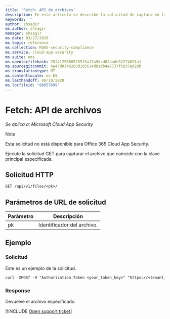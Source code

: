 ```yaml
---
title: 'Fetch: API de archivos'
description: En este artículo se describe la solicitud de captura en la API de archivos de Cloud App Security.
keywords: ''
author: shsagir
ms.author: shsagir
manager: shsagir
ms.date: 03/27/2020
ms.topic: reference
ms.collection: M365-security-compliance
ms.service: cloud-app-security
ms.suite: ems
ms.openlocfilehash: 78f41250805255f9a17a9dcd62aade52274091a1
ms.sourcegitcommit: 6e47d0348283d105614d81db4e7737fc837ed20b
ms.translationtype: MT
ms.contentlocale: es-ES
ms.lasthandoff: 08/20/2020
ms.locfileid: "88657699"
---
```

# <a name="fetch---files-api"></a>Fetch: API de archivos

*Se aplica a: Microsoft Cloud App Security*

> [!NOTE]
> Esta solicitud no está disponible para Office 365 Cloud App Security.

Ejecute la solicitud GET para capturar el archivo que coincide con la clave principal especificada.

## <a name="http-request"></a>Solicitud HTTP

```rest
GET /api/v1/files/<pk>/
```

## <a name="request-url-parameters"></a>Parámetros de URL de solicitud

| Parámetro | Descripción |
| --- | --- |
| pk | Identificador del archivo. |

## <a name="example"></a>Ejemplo

### <a name="request"></a>Solicitud

Este es un ejemplo de la solicitud.

```rest
curl -XPOST -H "Authorization:Token <your_token_key>" "https://<tenant_id>.<tenant_region>.contoso.com/api/v1/files/<pk>/"
```

### <a name="response"></a>Response

Devuelve el archivo especificado.

[!INCLUDE [Open support ticket](includes/support.md)]
